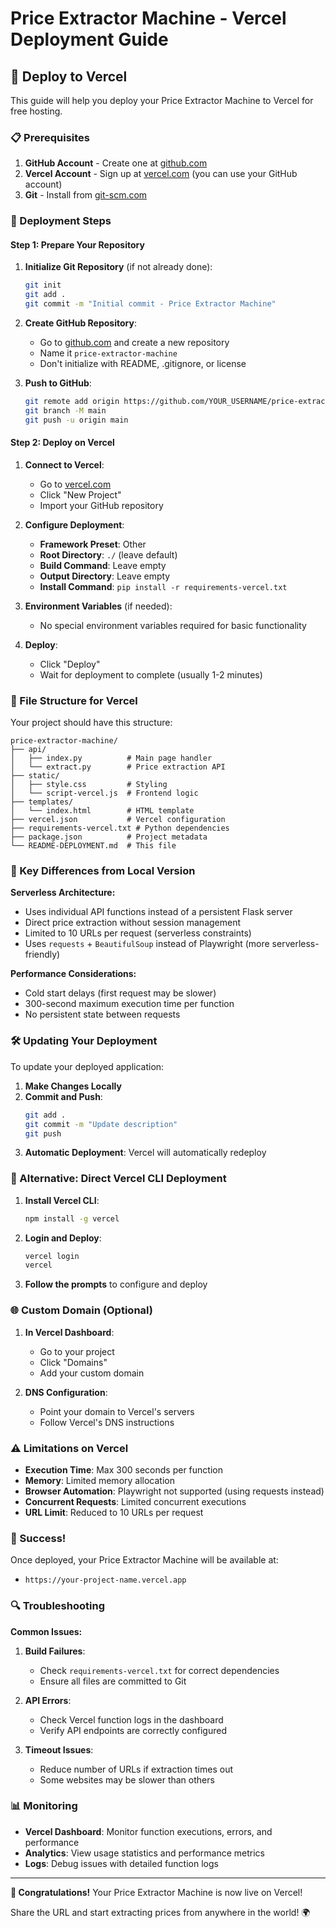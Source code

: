 # Price Extractor Machine - Vercel Deployment Guide

## 🚀 Deploy to Vercel

This guide will help you deploy your Price Extractor Machine to Vercel for free hosting.

### 📋 Prerequisites

1. **GitHub Account** - Create one at [github.com](https://github.com)
2. **Vercel Account** - Sign up at [vercel.com](https://vercel.com) (you can use your GitHub account)
3. **Git** - Install from [git-scm.com](https://git-scm.com)

### 🔧 Deployment Steps

#### Step 1: Prepare Your Repository

1. **Initialize Git Repository** (if not already done):
   ```bash
   git init
   git add .
   git commit -m "Initial commit - Price Extractor Machine"
   ```

2. **Create GitHub Repository**:
   - Go to [github.com](https://github.com) and create a new repository
   - Name it `price-extractor-machine`
   - Don't initialize with README, .gitignore, or license

3. **Push to GitHub**:
   ```bash
   git remote add origin https://github.com/YOUR_USERNAME/price-extractor-machine.git
   git branch -M main
   git push -u origin main
   ```

#### Step 2: Deploy on Vercel

1. **Connect to Vercel**:
   - Go to [vercel.com](https://vercel.com)
   - Click "New Project"
   - Import your GitHub repository

2. **Configure Deployment**:
   - **Framework Preset**: Other
   - **Root Directory**: `./` (leave default)
   - **Build Command**: Leave empty
   - **Output Directory**: Leave empty
   - **Install Command**: `pip install -r requirements-vercel.txt`

3. **Environment Variables** (if needed):
   - No special environment variables required for basic functionality

4. **Deploy**:
   - Click "Deploy"
   - Wait for deployment to complete (usually 1-2 minutes)

### 📁 File Structure for Vercel

Your project should have this structure:
```
price-extractor-machine/
├── api/
│   ├── index.py          # Main page handler
│   └── extract.py        # Price extraction API
├── static/
│   ├── style.css         # Styling
│   └── script-vercel.js  # Frontend logic
├── templates/
│   └── index.html        # HTML template
├── vercel.json           # Vercel configuration
├── requirements-vercel.txt # Python dependencies
├── package.json          # Project metadata
└── README-DEPLOYMENT.md  # This file
```

### 🔄 Key Differences from Local Version

**Serverless Architecture:**
- Uses individual API functions instead of a persistent Flask server
- Direct price extraction without session management
- Limited to 10 URLs per request (serverless constraints)
- Uses `requests` + `BeautifulSoup` instead of Playwright (more serverless-friendly)

**Performance Considerations:**
- Cold start delays (first request may be slower)
- 300-second maximum execution time per function
- No persistent state between requests

### 🛠️ Updating Your Deployment

To update your deployed application:

1. **Make Changes Locally**
2. **Commit and Push**:
   ```bash
   git add .
   git commit -m "Update description"
   git push
   ```
3. **Automatic Deployment**: Vercel will automatically redeploy

### 🔧 Alternative: Direct Vercel CLI Deployment

1. **Install Vercel CLI**:
   ```bash
   npm install -g vercel
   ```

2. **Login and Deploy**:
   ```bash
   vercel login
   vercel
   ```

3. **Follow the prompts** to configure and deploy

### 🌐 Custom Domain (Optional)

1. **In Vercel Dashboard**:
   - Go to your project
   - Click "Domains"
   - Add your custom domain

2. **DNS Configuration**:
   - Point your domain to Vercel's servers
   - Follow Vercel's DNS instructions

### ⚠️ Limitations on Vercel

- **Execution Time**: Max 300 seconds per function
- **Memory**: Limited memory allocation
- **Browser Automation**: Playwright not supported (using requests instead)
- **Concurrent Requests**: Limited concurrent executions
- **URL Limit**: Reduced to 10 URLs per request

### 🎯 Success!

Once deployed, your Price Extractor Machine will be available at:
- `https://your-project-name.vercel.app`

### 🔍 Troubleshooting

**Common Issues:**

1. **Build Failures**:
   - Check `requirements-vercel.txt` for correct dependencies
   - Ensure all files are committed to Git

2. **API Errors**:
   - Check Vercel function logs in the dashboard
   - Verify API endpoints are correctly configured

3. **Timeout Issues**:
   - Reduce number of URLs if extraction times out
   - Some websites may be slower than others

### 📊 Monitoring

- **Vercel Dashboard**: Monitor function executions, errors, and performance
- **Analytics**: View usage statistics and performance metrics
- **Logs**: Debug issues with detailed function logs

---

**🎉 Congratulations!** Your Price Extractor Machine is now live on Vercel!

Share the URL and start extracting prices from anywhere in the world! 🌍